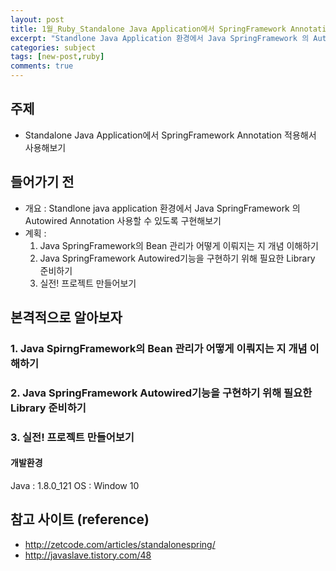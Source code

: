 ```yaml
---
layout: post
title: 1월_Ruby_Standalone Java Application에서 SpringFramework Annotation 적용해서 사용해보기
excerpt: "Standlone Java Application 환경에서 Java SpringFramework 의 Autowired Annotation 사용할 수 있도록 구현해보기"
categories: subject
tags: [new-post,ruby]
comments: true
---
```

## 주제

- Standalone Java Application에서 SpringFramework Annotation 적용해서 사용해보기

## 들어가기 전

- 개요 : Standlone java application 환경에서 Java SpringFramework 의 Autowired Annotation 사용할 수 있도록 구현해보기
- 계획 : 
  1. Java SpringFramework의 Bean 관리가 어떻게 이뤄지는 지 개념 이해하기
  2. Java SpringFramework Autowired기능을 구현하기 위해 필요한 Library 준비하기
  3. 실전! 프로젝트 만들어보기 

## 본격적으로 알아보자

### 1. Java SpirngFramework의 Bean 관리가 어떻게 이뤄지는 지 개념 이해하기

### 2. Java SpringFramework Autowired기능을 구현하기 위해 필요한 Library 준비하기

### 3. 실전! 프로젝트 만들어보기

#### 개발환경
Java : 1.8.0_121
OS : Window 10



## 참고 사이트 (reference)
- http://zetcode.com/articles/standalonespring/
- http://javaslave.tistory.com/48
